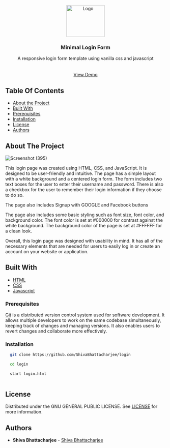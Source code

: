 <p align="center">
  <a href="https://github.com/ShivaBhattacharjee/AnimeTrix">
    <img src="https://user-images.githubusercontent.com/95211406/227517368-8f68c2b7-8c3c-4849-a12a-ff27f23537e3.gif" alt="Logo" width="120px" height="100px">
  </a>
<br/>


  
  <h3 align="center">Minimal Login Form</h3>

  <p align="center">
    A responsive login form template using vanilla css and javascript
    <br/>
    <br/>
    <br/>
    <a href="https://shivabhattacharjee.github.io/login/login.html/">View Demo</a>
  </p>
</p>



## Table Of Contents

* [About the Project](#about-the-project)
* [Built With](#built-with)
* [Prerequisites](#prerequisites)
* [Installation](#installation)
* [License](#license)
* [Authors](#authors)

## About The Project

![Screenshot (395)](https://user-images.githubusercontent.com/95211406/227514942-24406878-39a1-46ab-a137-02c77d0849ac.png)

 This login page was created using HTML, CSS, and JavaScript. It is designed to be user-friendly and intuitive. The page has a simple layout with a white background and a centered login form. The form includes two text boxes for the user to enter their username and password. There is also a checkbox for the user to remember their login information if they choose to do so. 

The page also includes Signup with GOOGLE and Facebook buttons 

The page also includes some basic styling such as font size, font color, and background color. The font color is set at #000000 for contrast against the white background. The background color of the page is set at #FFFFFF for a clean look. 

Overall, this login page was designed with usability in mind. It has all of the necessary elements that are needed for users to easily log in or create an account on your website or application.


## Built With


* [HTML](https://www.w3schools.com/html/#gsc.tab=0)
* [CSS](https://developer.mozilla.org/en-US/docs/Web/CSS)
* [Javascript](https://www.w3schools.com/js/js_intro.asp)



### Prerequisites

<a href="https://git-scm.com/downloads" >Git</a> is a distributed version control system used for software development. It allows multiple developers to work on the same codebase simultaneously, keeping track of changes and managing versions. It also enables users to revert changes and collaborate more effectively.



### Installation
```sh
  git clone https://github.com/ShivaBhattacharjee/login
  
  cd login
  
  start login.html
  
```

## License

Distributed under the GNU GENERAL PUBLIC LICENSE. See [LICENSE](https://github.com/ShivaBhattacharjee/minimal-login-form/blob/main/LICENSE) for more information.

## Authors

* **Shiva Bhattacharjee** - [Shiva Bhattacharjee](https://github.com/ShivaBhattacharjee) 





